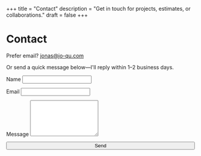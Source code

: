 +++
title = "Contact"
description = "Get in touch for projects, estimates, or collaborations."
draft = false
+++

# Contact

Prefer email? jonas@jo-qu.com

Or send a quick message below—I'll reply within 1–2 business days.

<form action="https://formspree.io/f/xbldvezz" method="POST">
  <div style="display:grid; gap: 0.75rem; max-width: 680px">
    <label>
      Name
      <input type="text" name="name" required>
    </label>
    <label>
      Email
      <input type="email" name="email" required>
    </label>
    <label>
      Message
      <textarea name="message" rows="6" required></textarea>
    </label>
    <input type="text" name="_gotcha" style="display:none" aria-hidden="true">
    <button type="submit">Send</button>
  </div>
</form>
